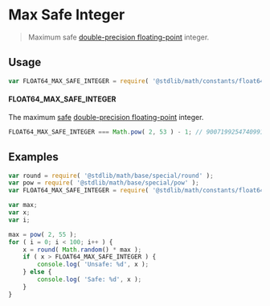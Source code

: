 Max Safe Integer
===
> Maximum safe [double-precision floating-point][ieee754] integer.

<!-- <usage> -->
## Usage

``` javascript
var FLOAT64_MAX_SAFE_INTEGER = require( '@stdlib/math/constants/float64-max-safe-integer' );
```

#### FLOAT64_MAX_SAFE_INTEGER

The maximum [safe][safe-integers] [double-precision floating-point][ieee754] integer.

``` javascript
FLOAT64_MAX_SAFE_INTEGER === Math.pow( 2, 53 ) - 1; // 9007199254740991
```
<!-- </usage> -->


<!-- <examples> -->
## Examples

``` javascript
var round = require( '@stdlib/math/base/special/round' );
var pow = require( '@stdlib/math/base/special/pow' );
var FLOAT64_MAX_SAFE_INTEGER = require( '@stdlib/math/constants/float64-max-safe-integer' );

var max;
var x;
var i;

max = pow( 2, 55 );
for ( i = 0; i < 100; i++ ) {
    x = round( Math.random() * max );
    if ( x > FLOAT64_MAX_SAFE_INTEGER ) {
        console.log( 'Unsafe: %d', x );
    } else {
        console.log( 'Safe: %d', x );
    }
}
```
<!-- </examples> -->


<!-- <links> -->
[safe-integers]: http://www.2ality.com/2013/10/safe-integers.html
[ieee754]: https://en.wikipedia.org/wiki/IEEE_754-1985
<!-- </links> -->

